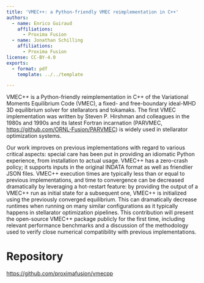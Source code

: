 ```yaml
---
title: 'VMEC++: a Python-friendly VMEC reimplementation in C++'
authors:
  - name: Enrico Guiraud
    affiliations:
      - Proxima Fusion
  - name: Jonathan Schilling
    affiliations:
      - Proxima Fusion
license: CC-BY-4.0
exports:
  - format: pdf
    template: ../../template

---
```


VMEC++ is a Python-friendly reimplementation in C++ of the Variational Moments Equilibrium Code (VMEC), a fixed- and free-boundary ideal-MHD 3D equilibrium solver for stellarators and tokamaks. The first VMEC implementation was written by Steven P. Hirshman and colleagues in the 1980s and 1990s and its latest Fortran incarnation (PARVMEC, https://github.com/ORNL-Fusion/PARVMEC) is widely used in stellarator optimization systems.

Our work improves on previous implementations with regard to various critical aspects: special care has been put in providing an idiomatic Python experience, from installation to actual usage. VMEC++ has a zero-crash policy; it supports inputs in the original INDATA format as well as friendlier JSON files. VMEC++ execution times are typically less than or equal to previous implementations, and time to convergence can be decreased dramatically by leveraging a hot-restart feature: by providing the output of a VMEC++ run as initial state for a subsequent one, VMEC++ is initialized using the previously converged equilibrium. This can dramatically decrease runtimes when running on many similar configurations as it typically happens in stellarator optimization pipelines.
This contribution will present the open-source VMEC++ package publicly for the first time, including relevant performance benchmarks and a discussion of the methodology used to verify close numerical compatibility with previous implementations.

# Repository
https://github.com/proximafusion/vmecpp

